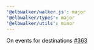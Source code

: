 ```yaml
---
'@elbwalker/walker.js': major
'@elbwalker/types': major
'@elbwalker/utils': minor
---
```


On events for destinations
[#363](https://github.com/elbwalker/walkerOS/issues/363)
